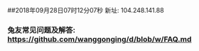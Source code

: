 ##2018年09月28日07时12分07秒 新址: 104.248.141.88
### 兔友常见问题及解答: https://github.com/wanggonging/d/blob/w/FAQ.md
